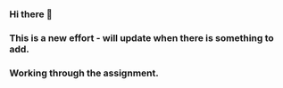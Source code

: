 ### Hi there 👋
### This is a new effort - will update when there is something to add.
### Working through the assignment.
